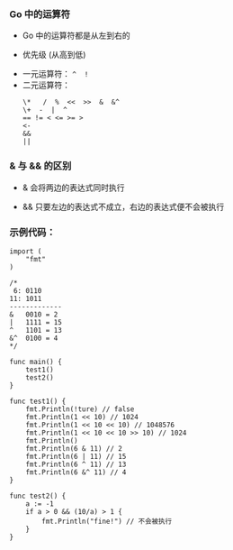 ### __Go 中的运算符__

- Go 中的运算符都是从左到右的

- 优先级 (从高到低)
 * 一元运算符：
   ```^  !```
 * 二元运算符：
   ```
   \*   /  %  <<  >>  &  &^
   \+  -  |  ^
   == != < <= >= >
   <-
   &&
   ||

   ```

### __& 与 && 的区别__
- & 会将两边的表达式同时执行

- && 只要左边的表达式不成立，右边的表达式便不会被执行

### __示例代码：__
```
import (
	"fmt"
)

/*
 6: 0110
11: 1011
-------------
&   0010 = 2
|   1111 = 15
^   1101 = 13
&^  0100 = 4
*/

func main() {
	test1()
	test2()
}

func test1() {
	fmt.Println(!ture) // false
	fmt.Println(1 << 10) // 1024
	fmt.Println(1 << 10 << 10) // 1048576
	fmt.Println(1 << 10 << 10 >> 10) // 1024
	fmt.Println()
	fmt.Println(6 & 11) // 2
	fmt.Println(6 | 11) // 15
	fmt.Println(6 ^ 11) // 13
	fmt.Println(6 &^ 11) // 4
}

func test2() {
	a := -1
	if a > 0 && (10/a) > 1 {
		fmt.Println("fine!") // 不会被执行
	}
}
```